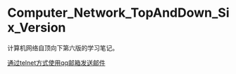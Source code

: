 # Computer_Network_TopAndDown_Six_Version
计算机网络自顶向下第六版的学习笔记。

[通过telnet方式使用qq邮箱发送邮件](doucs/通过telnet方式使用qq邮箱发送邮件.md)

